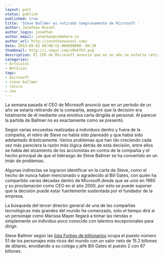 ```yaml
---
layout: post
status: publish
published: true
title: 'Steve Ballmer es retirado tempranamente de Microsoft '
author: Jonathan Wiesel
author_login: jonathan
author_email: jonathan@codehero.co
author_url: http://jonathanwiesel.com/
date: 2013-09-02 00:00:52.000000000 -04:30
thumbnail: http://i.imgur.com/sMskTV3.png
description: El CEO de Microsoft anunció que en un año se estaría retirando de la compañía, aseguró que la decisión era totalmente de él. ¿Qué tan cierto será?...
categories:
- Artículos
- Notícias
tags:
- microsoft
- steve ballmer
- retiro
- ceo
---
```

<p>La semana pasada el CEO de Microsoft anunció que en un período de un año se estaría retirando de la compañía, aseguró que la decisión era totalmente de él mediante una emotiva carta dirigida al personal. Al parecer la partida de Ballmer no es exactamente como se presentó.</p>

<p>Según varias encuestas realizadas a individuos dentro y fuera de la compañía, el retiro de Steve no había sido planeado y que había sido adelantado drásticamente. Varios problemas que han ido creciendo cada vez más pareciera la razón más lógica detrás de esta decisión, entre ellos se habla del alzamiento de los accionistas en contra de la compañía y el hecho principal de que el liderazgo de Steve Ballmer se ha convertido en un imán de problemas.</p>

<p>Algunas indirectas se lograron identificar en la carta de Steve, como el hecho de nunca haber mencionado o agradecido al Bill Gates, con quién ha compartido varias décadas dentro de Microsoft desde que se unió en 1980 y su proclamación como CEO en el año 2000, por esto se puede suponer que la decisión puede estar fuertemente sustentada por el fundador de la empresa.</p>

<p>La búsqueda del tercer director general de una de las compañías tecnológicas más grandes del mundo ha comenzado, solo el tiempo dirá si un personaje como Marissa Mayer llegará a tomar las riendas o simplemente un individuo poco conocido con talentos excepcionales para dirigir.</p>

<p>Steve Ballmer según las <a href="http://www.forbes.com/billionaires">lista Forbes de billionarios</a> ocupa el puesto número 51 de los personajes más ricos del mundo con un valor neto de 15.2 billones de dólares, envidiando a su colega y jefe Bill Gates el puesto 2 con 67 billones.</p>
